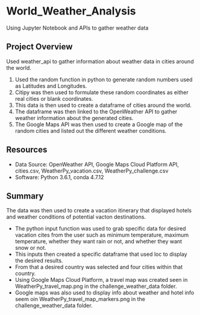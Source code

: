 # World_Weather_Analysis
Using Jupyter Notebook and APIs to gather weather data

## Project Overview
Used weather_api to gather information about weather data in cities around the world. 

1. Used the random function in python to generate random numbers used as Latitudes and Longitudes.
2. Citipy was then used to formulate these random coordinates as either real cities or blank coordinates.
3. This data is then used to create a dataframe of cities around the world.
4. The dataframe was then linked to the OpenWeather API to gather weather information about the generated cities.
5. The Google Maps API was then used to create a Google map of the random cities and listed out the different weather conditions.

## Resources
- Data Source: OpenWeather API, Google Maps Cloud Platform API, cities.csv, WeatherPy_vacation.csv, WeatherPy_challenge.csv
- Software: Python 3.6.1, conda 4.7.12

## Summary
The data was then used to create a vacation itinerary that displayed hotels and weather conditions of potential vacton destinations.
- The python input function was used to grab specific data for desired vacation cites from the user such as minimum temperature, maximum temperature, whether they want rain or not, and whether they want snow or not.
- This inputs then created a specific dataframe that used loc to display the desired results.
- From that a desired country was selected and four cities within that country.
- Using Google Maps Cloud Platform, a travel map was created seen in WeatherPy_travel_map.png in the challenge_weather_data folder.
- Google maps was also used to display info about weather and hotel info seem oin WeatherPy_travel_map_markers.png in the challenge_weather_data folder.